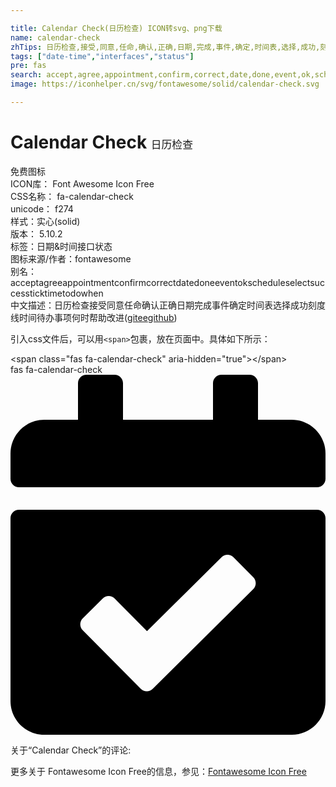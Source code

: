 ```yaml
---

title: Calendar Check(日历检查) ICON转svg、png下载
name: calendar-check
zhTips: 日历检查,接受,同意,任命,确认,正确,日期,完成,事件,确定,时间表,选择,成功,刻度线,时间,待办事项,何时
tags: ["date-time","interfaces","status"]
pre: fas
search: accept,agree,appointment,confirm,correct,date,done,event,ok,schedule,select,success,tick,time,todo,when
image: https://iconhelper.cn/svg/fontawesome/solid/calendar-check.svg

---
```


# Calendar Check  <small style="font-size: 60%;font-weight: 100">日历检查</small>


<div class="detail-page">
<p>
<span><span class="badge-success badge">免费图标</span> </span>
<br/>
<span>
ICON库：
<span class="badge-secondary badge">Font Awesome Icon Free</span> 
</span>
<br/>
<span>
CSS名称：
<span class="badge-secondary badge">fa-calendar-check</span> 
</span>
<br/>
<span>
unicode：
<span class="badge-secondary badge">f274</span> 
<copy-btn content='f274' btn-title=""></copy-btn>
<copy-btn :content='String.fromCodePoint(parseInt("f274", 16))' btn-title="复制U"></copy-btn>
</span><br/><span>样式：<span class="badge-light badge">实心(solid)</span></span>
<br/>
<span>
版本：
<span class="badge-secondary badge">5.10.2</span> 
</span><br/><span>标签：<span class="badge-light badge"><router-link to="/tags/date-time.html">日期&时间</router-link></span><span class="badge-light badge"><router-link to="/tags/interfaces.html">接口</router-link></span><span class="badge-light badge"><router-link to="/tags/status.html">状态</router-link></span></span>
<br/>
<span>图标来源/作者：<span class="badge-light badge">fontawesome</span></span> 
<br/>
<span>别名：<span class="badge-light badge">accept</span><span class="badge-light badge">agree</span><span class="badge-light badge">appointment</span><span class="badge-light badge">confirm</span><span class="badge-light badge">correct</span><span class="badge-light badge">date</span><span class="badge-light badge">done</span><span class="badge-light badge">event</span><span class="badge-light badge">ok</span><span class="badge-light badge">schedule</span><span class="badge-light badge">select</span><span class="badge-light badge">success</span><span class="badge-light badge">tick</span><span class="badge-light badge">time</span><span class="badge-light badge">todo</span><span class="badge-light badge">when</span></span><br/><span class="zh-detail">中文描述：<span class="badge-primary badge">日历检查</span><span class="badge-primary badge">接受</span><span class="badge-primary badge">同意</span><span class="badge-primary badge">任命</span><span class="badge-primary badge">确认</span><span class="badge-primary badge">正确</span><span class="badge-primary badge">日期</span><span class="badge-primary badge">完成</span><span class="badge-primary badge">事件</span><span class="badge-primary badge">确定</span><span class="badge-primary badge">时间表</span><span class="badge-primary badge">选择</span><span class="badge-primary badge">成功</span><span class="badge-primary badge">刻度线</span><span class="badge-primary badge">时间</span><span class="badge-primary badge">待办事项</span><span class="badge-primary badge">何时</span><span class="help-link"><span>帮助改进</span>(<a href="https://gitee.com/liuwave/icon-helper/edit/master/json/fontawesome/solid/calendar-check.json" target="_blank" rel="noopener noreferrer">gitee</a><a href="https://github.com/liuwave/icon-helper/edit/master/json/fontawesome/solid/calendar-check.json" target="_blank" rel="noopener noreferrer">github</a></span>)</span><br/>
</p>
</div>
<div class="alert alert-dark">
  <i class="fas fa-calendar-check fa-xs"></i>
  <i class="fas fa-calendar-check fa-sm"></i>
  <i class="fas fa-calendar-check fa-lg"></i>
  <i class="fas fa-calendar-check fa-2x"></i>
  <i class="fas fa-calendar-check fa-3x"></i>
  <i class="fas fa-calendar-check fa-5x"></i>
  <i class="fas fa-calendar-check fa-7x"></i>
</div>
<div>
  <p>引入css文件后，可以用<code>&lt;span&gt;</code>包裹，放在页面中。具体如下所示：    
  </p>
  <div class="alert alert-primary" style="font-size: 14px">
    &lt;span class="fas fa-calendar-check" aria-hidden="true"&gt;&lt;/span&gt;
    <copy-btn content='<span class="fas fa-calendar-check" aria-hidden="true"></span>'></copy-btn>
  </div>
  <div class="alert alert-secondary">
    <i class="fas fa-calendar-check"
    style="font-size: 24px"
    aria-hidden="true"></i> fas fa-calendar-check
    <copy-btn content="fas fa-calendar-check" btn-title="复制图标名称"></copy-btn>
  </div>
</div>
<div id="svg" class="svg-wrap">
<svg xmlns="http://www.w3.org/2000/svg" viewBox="0 0 448 512"><path d="M436 160H12c-6.627 0-12-5.373-12-12v-36c0-26.51 21.49-48 48-48h48V12c0-6.627 5.373-12 12-12h40c6.627 0 12 5.373 12 12v52h128V12c0-6.627 5.373-12 12-12h40c6.627 0 12 5.373 12 12v52h48c26.51 0 48 21.49 48 48v36c0 6.627-5.373 12-12 12zM12 192h424c6.627 0 12 5.373 12 12v260c0 26.51-21.49 48-48 48H48c-26.51 0-48-21.49-48-48V204c0-6.627 5.373-12 12-12zm333.296 95.947l-28.169-28.398c-4.667-4.705-12.265-4.736-16.97-.068L194.12 364.665l-45.98-46.352c-4.667-4.705-12.266-4.736-16.971-.068l-28.397 28.17c-4.705 4.667-4.736 12.265-.068 16.97l82.601 83.269c4.667 4.705 12.265 4.736 16.97.068l142.953-141.805c4.705-4.667 4.736-12.265.068-16.97z"/></svg>
</div>
<detail full-name='fa-calendar-check'></detail>
<div>
<p>关于“Calendar Check”的评论:</p>
</div>
<Vssue title="关于“Calendar Check”的评论" ></Vssue>    
<div><p>更多关于  Fontawesome Icon Free的信息，参见：<a target="_blank" href="https://iconhelper.cn/fontawesome.html">Fontawesome Icon Free</a>
</p></div>
